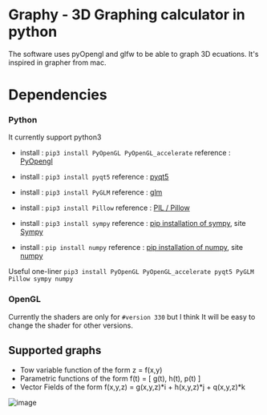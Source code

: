 <h1> Graphy - 3D Graphing calculator in python </h1>

The software uses pyOpengl and glfw to be able to graph 3D ecuations. It's inspired in grapher from mac.

<h1> Dependencies </h1>

### Python

It currently support python3

* install : `pip3 install PyOpenGL PyOpenGL_accelerate`  reference : [PyOpengl](http://pyopengl.sourceforge.net/documentation/installation.html)

* install : `pip3 install pyqt5` reference : [pyqt5](http://pyqt.sourceforge.net/Docs/PyQt5/installation.html)

* install : `pip3 install PyGLM` reference : [glm](https://pypi.org/project/PyGLM/)

* install : `pip3 install Pillow` reference : [PIL / Pillow](https://pillow.readthedocs.io/en/latest/installation.html)

* install : `pip3 install sympy` reference : [pip installation of sympy](https://pypi.org/project/sympy/), site [Sympy](http://www.sympy.org/en/index.html)

* install : `pip install numpy` reference : [pip installation of numpy](https://pypi.org/project/numpy/), site [numpy](http://www.numpy.org)

Useful one-liner
`pip3 install PyOpenGL PyOpenGL_accelerate pyqt5 PyGLM Pillow sympy numpy`

### OpenGL

Currently the shaders are only for `#version 330` but I think It will be easy to change the shader for other versions.

<h2> Supported graphs </h2>
<ul>
  <li> Tow variable function of the form z = f(x,y) </li>
  <li> Parametric functions of the form f(t) = [ g(t), h(t), p(t) ]</li>
  <li> Vector Fields of the form f(x,y,z) = g(x,y,z)*i + h(x,y,z)*j + q(x,y,z)*k</li>
</ul>

![image](https://i.imgur.com/7etOedx.png)
